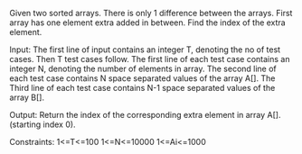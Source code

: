 Given two sorted arrays. There is only 1 difference between the arrays. First array has one element extra added in between. Find the index of the extra element.

Input:
The first line of input contains an integer T, denoting the no of test cases. Then T test cases follow. The first line of each test case contains an integer N, denoting the number of elements in array. The second line of each test case contains N space separated values of the array A[]. The Third line of each test case contains N-1 space separated values of the array B[].

Output:
Return the index of the corresponding extra element in array A[].(starting index 0).

Constraints:
1<=T<=100
1<=N<=10000
1<=Ai<=1000
